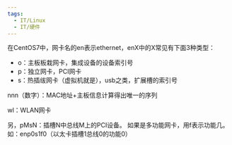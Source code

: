 ```yaml
---
tags:
  - IT/Linux
  - IT/硬件
---
```

在CentOS7中，网卡名的en表示ethernet，enX中的X常见有下面3种类型：
- o：主板板栽网卡，集成设备的设备索引号
- p：独立网卡，PCI网卡
- s：热插绂网卡（虚拟机就是），usb之类，扩展槽的索引号

nnn（数字）：MAC地址+主板信息计算得出唯一的序列  

wl：WLAN网卡

另，pMsN：插槽N中总线M上的PCI设备。
如果是多功能网卡，用f表示功能几。如：enp0s1f0（以太卡插槽1总线0的功能0）